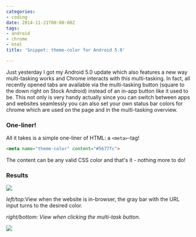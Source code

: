 ```yaml
---
categories:
- coding
date: 2014-11-21T00:00:00Z
tags:
- android
- chrome
- html
title: 'Snippet: theme-color for Android 5.0'

---
```


Just yesterday I got my Android 5.0 update which also features a new way multi-tasking works and Chrome interacts with
this multi-tasking. In fact, all recently opened tabs are available via the multi-tasking button (square to the down 
right on Stock Android) instead of an in-app button like it used to be. This not only is very handy actually since you
can switch between apps and websites seamlessly you can also set your own status bar colors for chrome which are used on
the page and in the multi-tasking overview.

### One-liner!
All it takes is a simple one-liner of HTML: a `<meta>`-tag!
```html 
<meta name="theme-color" content="#5677fc">
```
The content can be any valid CSS color and that's it - nothing more to do!

### Results

<div class="gw">
 <div class="g one-third small-one-whole">
  <img src="http://i.kevingimbel.me/blog/android5/nexus_kevingimbelcom.png">
 </div> 
 <div class="g one-third small-one-whole">
  <p><em>left/top:</em>View when the website is in-browser, the gray bar with the URL input turns to the desired color.</p>
  <p><em>right/bottom: View when clicking the multi-task button.</em></p>
 </div>
 <div class="g one-third small-one-whole">
  <img src="http://i.kevingimbel.me/blog/android5/nexus_multitasking.png">
 </div>
</div>
